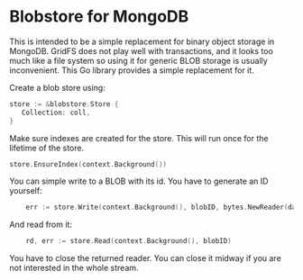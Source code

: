 # Blobstore for MongoDB

This is intended to be a simple replacement for binary object storage
in MongoDB. GridFS does not play well with transactions, and it looks
too much like a file system so using it for generic BLOB storage is
usually inconvenient. This Go library provides a simple replacement
for it.

Create a blob store using:

``` go
store := &blobstore.Store {
   Collection: coll,
}
```

Make sure indexes are created for the store. This will run once for
the lifetime of the store.

``` go
store.EnsureIndex(context.Background())
```

You can simple write to a BLOB with its id. You have to generate an ID yourself:

``` go
	err := store.Write(context.Background(), blobID, bytes.NewReader(data))
```

And read from it:

``` go
	rd, err := store.Read(context.Background(), blobID)
```

You have to close the returned reader. You can close it midway if you
are not interested in the whole stream.

